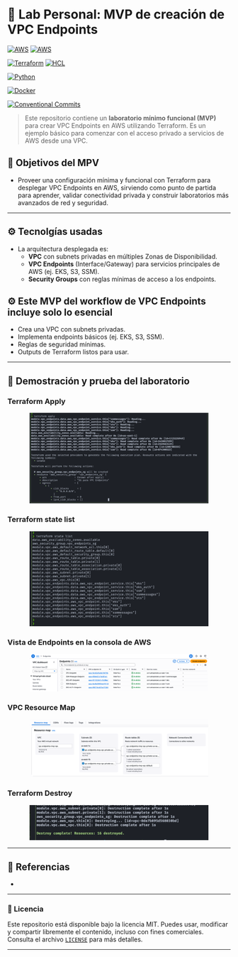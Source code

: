 # 🧪 Lab Personal: MVP de creación de VPC Endpoints

[![AWS](https://img.shields.io/badge/AWS-%23FF9900?logo=amazonaws&logoColor=white)](#)
[![AWS](https://img.shields.io/badge/AWS-%23FF9900.svg?logo=amazon-web-services&logoColor=white)](#)

[![Terraform](https://img.shields.io/badge/IaC-Terraform-623CE4?logo=terraform&logoColor=white)](#)
[![HCL](https://img.shields.io/badge/Language-HCL-blueviolet)](#)

[![Python](https://img.shields.io/badge/Language-Python-3776AB?logo=python&logoColor=white)](#)

[![Docker](https://badgen.net/badge/icon/docker?icon=docker&label)](#)

[![Conventional Commits](https://img.shields.io/badge/Conventional%20Commits-1.0.0-%23FE5196?logo=conventionalcommits&logoColor=white)](https://conventionalcommits.org)


> Este repositorio contiene un **laboratorio mínimo funcional (MVP)** para crear VPC Endpoints en AWS utilizando Terraform. Es un ejemplo básico para comenzar con el acceso privado a servicios de AWS desde una VPC.  


## 🎯 Objetivos del MPV
- Proveer una configuración mínima y funcional con Terraform para desplegar VPC Endpoints en AWS, sirviendo como punto de partida para aprender, validar conectividad privada y construir laboratorios más avanzados de red y seguridad.

---

## ⚙ Tecnolgías usadas
- La arquitectura desplegada es:
    - **VPC** con subnets privadas en múltiples Zonas de Disponibilidad.  
    - **VPC Endpoints** (Interface/Gateway) para servicios principales de AWS (ej. EKS, S3, SSM).  
    - **Security Groups** con reglas mínimas de acceso a los endpoints.  

## ⚙ Este MVP del workflow de VPC Endpoints incluye solo lo esencial
- Crea una VPC con subnets privadas.
- Implementa endpoints básicos (ej. EKS, S3, SSM).
- Reglas de seguridad mínimas.
- Outputs de Terraform listos para usar.

---

## 🚀 Demostración y prueba del laboratorio
### Terraform Apply
 <p align="center">
    <img src="assets/tf-apply.png" alt="tf-apply" width="80%">
</p>

### Terraform state list
<p align="center">
    <img src="assets/tf-state-list.png" alt="tf-state-list" width="80%">
</p>

### Vista de Endpoints en la consola de AWS
<p align="center">
    <img src="assets/aws-console.png" alt="aws-console" width="80%">
</p>

### VPC Resource Map
<p align="center">
    <img src="assets/vpc-resource-map.png" alt="vpc-resource-map" width="80%">
</p>

### Terraform Destroy
<p align="center">
    <img src="assets/tf-destroy.png" alt="tf-destroy" width="80%">
</p>

---

## 🔗 Referencias
- []()

---

### 📝 Licencia

Este repositorio está disponible bajo la licencia MIT.
Puedes usar, modificar y compartir libremente el contenido, incluso con fines comerciales.
Consulta el archivo [`LICENSE`](./LICENSE) para más detalles.

---
